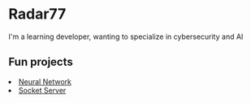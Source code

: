 # Radar77

I'm a learning developer, wanting to specialize in cybersecurity and AI

## Fun projects
<li><a href=https://github.com/Radar77/Neural-Network>Neural Network</a></li>
<li><a href=https://github.com/Radar77/Socket-Server>Socket Server</a></li>